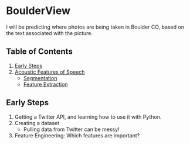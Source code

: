 # BoulderView
I will be predicting where photos are being taken in Boulder CO, based on the text associated with the picture.

## Table of Contents
1. [Early Steps](#Early-Steps)
2. [Acoustic Features of Speech](#acoustic-features-of-speech)
    * [Segmentation](#segmentation-code)
    * [Feature Extraction](#feature-extraction-code)

## Early Steps
1) Getting a Twitter API, and learning how to use it with Python.
2) Creating a dataset
    * Pulling data from Twitter can be messy!
3) Feature Engineering: Which features are important?
